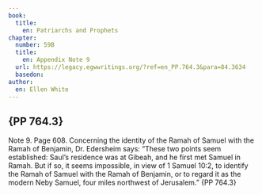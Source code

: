 ```yaml
---
book:
  title:
    en: Patriarchs and Prophets
chapter:
  number: 59B
  title:
    en: Appendix Note 9
  url: https://legacy.egwwritings.org/?ref=en_PP.764.3&para=84.3634
  basedon: 
author:
  en: Ellen White
---
```


## {PP 764.3}

Note 9. Page 608. Concerning the identity of the Ramah of Samuel with the Ramah of Benjamin, Dr. Edersheim says: “These two points seem established: Saul’s residence was at Gibeah, and he first met Samuel in Ramah. But if so, it seems impossible, in view of 1 Samuel 10:2, to identify the Ramah of Samuel with the Ramah of Benjamin, or to regard it as the modern Neby Samuel, four miles northwest of Jerusalem.” {PP 764.3}
